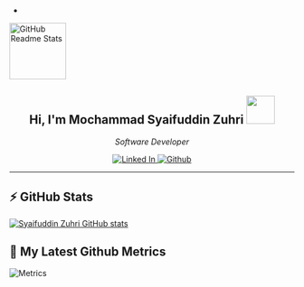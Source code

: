 - <p align="center">
 <img width="100px" src="https://raw.githubusercontent.com/syaifuddinzuhri/syaifuddinzuhri/main/WhatsApp%20Image%202022-03-21%20at%209.33.35%20AM.jpeg" align="center" alt="GitHub Readme Stats" />
 <h2 align="center">Hi, I'm Mochammad Syaifuddin Zuhri <img src="https://media.giphy.com/media/mGcNjsfWAjY5AEZNw6/giphy.gif" width="50"></h2>
 <p align="center"><em>Software Developer
</em></p>
</p>
  <p align="center">
    <a href="https://www.linkedin.com/in/mochammad-syaifuddin-zuhri/">
      <img alt="Linked In" src="https://img.shields.io/badge/-mochammadsyaifuddinzuhri-blue?style=flat square&logo=Linkedin&logoColor=white&link=https://www.linkedin.com/in/mochammad-syaifuddin-zuhri/" />
    </a>
    <a href="https://github.com/syaifuddinzuhri">
      <img alt="Github" src="https://img.shields.io/github/followers/syaifuddinzuhri?label=follow&style=social" />
    </a>
  </p>
<hr/>

## ⚡ GitHub Stats

[![Syaifuddin Zuhri GitHub stats](https://github-readme-stats.vercel.app/api?username=syaifuddinzuhri&show_icons=true&theme=radical)](https://github.com/syaifuddinzuhri)

<!-- ![syaifuddinzuhri's top languages](https://github-readme-stats.vercel.app/api/top-langs/?username=syaifuddinzuhri&show_icons=true&count_private=true&theme=gruvbox) -->

## 🔔 My Latest Github Metrics
![Metrics](https://metrics.lecoq.io/syaifuddinzuhri?template=classic&config.timezone=Asia%2FBangkok)
